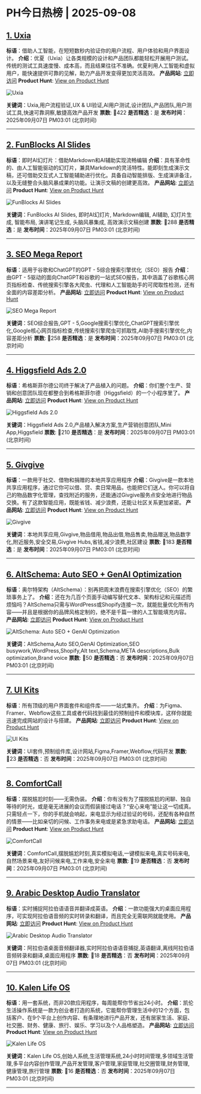 # PH今日热榜 | 2025-09-08

## [1. Uxia](https://www.producthunt.com/products/uxia?utm_campaign=producthunt-api&utm_medium=api-v2&utm_source=Application%3A+dev+%28ID%3A+189358%29)
**标语**：借助人工智能，在短短数秒内验证你的用户流程、用户体验和用户界面设计。
**介绍**：优夏（Uxia）让各类规模的设计和产品团队都能轻松开展用户测试。传统的测试工具速度慢、成本高，而且结果往往不准确。优夏利用人工智能和虚拟用户，能快速提供可靠的见解，助力产品开发变得更加灵活高效。
**产品网站**: [立即访问](https://www.producthunt.com/r/FGX7LUYCQSDX3S?utm_campaign=producthunt-api&utm_medium=api-v2&utm_source=Application%3A+dev+%28ID%3A+189358%29)
**Product Hunt**: [View on Product Hunt](https://www.producthunt.com/products/uxia?utm_campaign=producthunt-api&utm_medium=api-v2&utm_source=Application%3A+dev+%28ID%3A+189358%29)

![Uxia](https://ph-files.imgix.net/ba4e7bc3-bb2c-4330-ac9a-64d5f61c76ba.png?auto=format)

**关键词**：Uxia,用户流程验证,UX & UI验证,AI用户测试,设计团队,产品团队,用户测试工具,快速可靠洞察,敏捷高效产品开发
**票数**: 🔺422
**是否精选**：是
**发布时间**：2025年09月07日 PM03:01 (北京时间)

---

## [2. FunBlocks AI Slides](https://www.producthunt.com/products/funblocks-ai-slides?utm_campaign=producthunt-api&utm_medium=api-v2&utm_source=Application%3A+dev+%28ID%3A+189358%29)
**标语**：即时AI幻灯片：借助Markdown和AI辅助实现流畅编辑
**介绍**：具有革命性的、由人工智能驱动的幻灯片，兼具Markdown的灵活特性。能即刻生成演示文稿，还可借助交互式人工智能辅助进行优化。具备自动智能排版、生成演讲备注，以及无缝整合头脑风暴成果的功能。让演示文稿的创建更高效。
**产品网站**: [立即访问](https://www.producthunt.com/r/4UPD4DM7EHVUI6?utm_campaign=producthunt-api&utm_medium=api-v2&utm_source=Application%3A+dev+%28ID%3A+189358%29)
**Product Hunt**: [View on Product Hunt](https://www.producthunt.com/products/funblocks-ai-slides?utm_campaign=producthunt-api&utm_medium=api-v2&utm_source=Application%3A+dev+%28ID%3A+189358%29)

![FunBlocks AI Slides](https://ph-files.imgix.net/dbd2edfe-203c-412c-b159-5d94964d3b4e.jpeg?auto=format)

**关键词**：FunBlocks AI Slides, 即时AI幻灯片, Markdown编辑, AI辅助, 幻灯片生成, 智能布局, 演讲笔记生成, 头脑风暴集成, 高效演示文稿创建
**票数**: 🔺288
**是否精选**：是
**发布时间**：2025年09月07日 PM03:01 (北京时间)

---

## [3. SEO Mega Report](https://www.producthunt.com/products/seo-mega-report?utm_campaign=producthunt-api&utm_medium=api-v2&utm_source=Application%3A+dev+%28ID%3A+189358%29)
**标语**：适用于谷歌和ChatGPT的GPT - 5综合搜索引擎优化（SEO）报告
**介绍**：由GPT - 5驱动的面向ChatGPT和谷歌的一站式SEO报告，其中涵盖了谷歌核心网页指标检查、传统搜索引擎各大爬虫、代理和人工智能助手的可爬取性检测，还有全面的内容差距分析。
**产品网站**: [立即访问](https://www.producthunt.com/r/LCN5W2GXJZCDAC?utm_campaign=producthunt-api&utm_medium=api-v2&utm_source=Application%3A+dev+%28ID%3A+189358%29)
**Product Hunt**: [View on Product Hunt](https://www.producthunt.com/products/seo-mega-report?utm_campaign=producthunt-api&utm_medium=api-v2&utm_source=Application%3A+dev+%28ID%3A+189358%29)

![SEO Mega Report](https://ph-files.imgix.net/0e87832a-3c36-426d-95fd-0b08aa28d4da.jpeg?auto=format)

**关键词**：SEO综合报告,GPT - 5,Google搜索引擎优化,ChatGPT搜索引擎优化,Google核心网页指标检查,传统搜索引擎爬虫可抓取性,AI助手搜索引擎优化,内容差距分析
**票数**: 🔺258
**是否精选**：是
**发布时间**：2025年09月07日 PM03:01 (北京时间)

---

## [4. Higgsfield Ads 2.0](https://www.producthunt.com/products/higgsfield?utm_campaign=producthunt-api&utm_medium=api-v2&utm_source=Application%3A+dev+%28ID%3A+189358%29)
**标语**：希格斯菲尔德公司终于解决了产品植入的问题。
**介绍**：你们整个生产、营销和创意团队现在都整合到希格斯菲尔德（Higgsfield）的一个小程序里了。
**产品网站**: [立即访问](https://www.producthunt.com/r/ANMLGIPVJJL2LD?utm_campaign=producthunt-api&utm_medium=api-v2&utm_source=Application%3A+dev+%28ID%3A+189358%29)
**Product Hunt**: [View on Product Hunt](https://www.producthunt.com/products/higgsfield?utm_campaign=producthunt-api&utm_medium=api-v2&utm_source=Application%3A+dev+%28ID%3A+189358%29)

![Higgsfield Ads 2.0](https://ph-files.imgix.net/ce02166b-d185-49cb-ace2-a17cd118c97e.png?auto=format)

**关键词**：Higgsfield Ads 2.0,产品植入解决方案,生产营销创意团队,Mini App,Higgsfield
**票数**: 🔺210
**是否精选**：是
**发布时间**：2025年09月07日 PM03:01 (北京时间)

---

## [5. Givgive](https://www.producthunt.com/products/givgive-share-more-own-less?utm_campaign=producthunt-api&utm_medium=api-v2&utm_source=Application%3A+dev+%28ID%3A+189358%29)
**标语**：一款用于社交、借物和捐赠的本地共享应用程序
**介绍**：Givgive是一款本地共享应用程序，通过它你可以借、贷、卖日常用品，也能把它们送人。你可以将自己的物品数字化管理，查找附近的服务，还能通过Givgive服务点安全地进行物品交换。有了这款智能应用，既能省钱、减少浪费，还能让社区关系更加紧密。
**产品网站**: [立即访问](https://www.producthunt.com/r/SJ3M2HIIW6CIQP?utm_campaign=producthunt-api&utm_medium=api-v2&utm_source=Application%3A+dev+%28ID%3A+189358%29)
**Product Hunt**: [View on Product Hunt](https://www.producthunt.com/products/givgive-share-more-own-less?utm_campaign=producthunt-api&utm_medium=api-v2&utm_source=Application%3A+dev+%28ID%3A+189358%29)

![Givgive](https://ph-files.imgix.net/96e041fd-fe94-4ffc-88f2-36ddcf63ffbd.jpeg?auto=format)

**关键词**：本地共享应用,Givgive,物品借用,物品出借,物品售卖,物品赠送,物品数字化,附近服务,安全交易,Givgive Hubs,省钱,减少浪费,社区建设
**票数**: 🔺183
**是否精选**：是
**发布时间**：2025年09月07日 PM03:01 (北京时间)

---

## [6. AltSchema: Auto SEO + GenAI Optimization](https://www.producthunt.com/products/altschema-ai-seo-for-alt-schema-meta?utm_campaign=producthunt-api&utm_medium=api-v2&utm_source=Application%3A+dev+%28ID%3A+189358%29)
**标语**：奥尔特架构（AltSchema）：别再把周末浪费在搜索引擎优化（SEO）的繁琐事务上了。
**介绍**：还在为几百个页面手动编写替代文本、架构标记和元描述而烦恼吗？AltSchema只需与WordPress或Shopify连接一次，就能批量优化所有内容——并且是根据你的品牌风格定制的，绝不是千篇一律的人工智能填充内容。
**产品网站**: [立即访问](https://www.producthunt.com/r/RNFHMTL5FIEKR2?utm_campaign=producthunt-api&utm_medium=api-v2&utm_source=Application%3A+dev+%28ID%3A+189358%29)
**Product Hunt**: [View on Product Hunt](https://www.producthunt.com/products/altschema-ai-seo-for-alt-schema-meta?utm_campaign=producthunt-api&utm_medium=api-v2&utm_source=Application%3A+dev+%28ID%3A+189358%29)

![AltSchema: Auto SEO + GenAI Optimization](https://ph-files.imgix.net/18ca1a72-4f35-482f-b863-7409e6743c2f.png?auto=format)

**关键词**：AltSchema,Auto SEO,GenAI Optimization,SEO busywork,WordPress,Shopify,Alt text,Schema,META descriptions,Bulk optimization,Brand voice
**票数**: 🔺50
**是否精选**：否
**发布时间**：2025年09月07日 PM03:01 (北京时间)

---

## [7. UI Kits](https://www.producthunt.com/products/ui-kits?utm_campaign=producthunt-api&utm_medium=api-v2&utm_source=Application%3A+dev+%28ID%3A+189358%29)
**标语**：所有顶级的用户界面套件和组件库——一站式集齐。
**介绍**：为Figma、Framer、Webflow这些工具或者代码找到最佳的预制组件和模块库，这样你就能迅速完成网站的设计与搭建。
**产品网站**: [立即访问](https://www.producthunt.com/r/SQ6HB2GRU4XLXJ?utm_campaign=producthunt-api&utm_medium=api-v2&utm_source=Application%3A+dev+%28ID%3A+189358%29)
**Product Hunt**: [View on Product Hunt](https://www.producthunt.com/products/ui-kits?utm_campaign=producthunt-api&utm_medium=api-v2&utm_source=Application%3A+dev+%28ID%3A+189358%29)

![UI Kits](https://ph-files.imgix.net/60bbdca4-2d10-4070-b1d2-9ac5a6b82b27.jpeg?auto=format)

**关键词**：UI套件,预制组件库,设计网站,Figma,Framer,Webflow,代码开发
**票数**: 🔺23
**是否精选**：否
**发布时间**：2025年09月07日 PM03:01 (北京时间)

---

## [8. ComfortCall](https://www.producthunt.com/products/comfortcall?utm_campaign=producthunt-api&utm_medium=api-v2&utm_source=Application%3A+dev+%28ID%3A+189358%29)
**标语**：摆脱尴尬时刻——无需伪装。
**介绍**：你有没有为了摆脱尴尬的闲聊、独自等待的时光，或是毫无进展的会议而假装接过电话？“安心来电”能让这一切成真。只需轻点一下，你的手机就会响起，来电显示为经过验证的号码，还配有各种自然的情景——比如亲切的问候、工作事务来电或是紧急求助电话。
**产品网站**: [立即访问](https://www.producthunt.com/r/HHJNJJYS7FVZKZ?utm_campaign=producthunt-api&utm_medium=api-v2&utm_source=Application%3A+dev+%28ID%3A+189358%29)
**Product Hunt**: [View on Product Hunt](https://www.producthunt.com/products/comfortcall?utm_campaign=producthunt-api&utm_medium=api-v2&utm_source=Application%3A+dev+%28ID%3A+189358%29)

![ComfortCall](https://ph-files.imgix.net/cb40de2e-b0b1-47fd-80a3-9e33a66604e3.png?auto=format)

**关键词**：ComfortCall,摆脱尴尬时刻,真实模拟电话,一键模拟来电,真实号码来电,自然场景来电,友好问候来电,工作来电,安全来电
**票数**: 🔺19
**是否精选**：否
**发布时间**：2025年09月07日 PM03:01 (北京时间)

---

## [9. Arabic Desktop Audio Translator](https://www.producthunt.com/products/arabic-desktop-audio-translator?utm_campaign=producthunt-api&utm_medium=api-v2&utm_source=Application%3A+dev+%28ID%3A+189358%29)
**标语**：实时捕捉阿拉伯语语音并翻译成英语。
**介绍**：一款功能强大的桌面应用程序，可实现阿拉伯语音频的实时转录和翻译，而且完全无需联网就能使用。
**产品网站**: [立即访问](https://www.producthunt.com/r/XECMA3K6YKSBHQ?utm_campaign=producthunt-api&utm_medium=api-v2&utm_source=Application%3A+dev+%28ID%3A+189358%29)
**Product Hunt**: [View on Product Hunt](https://www.producthunt.com/products/arabic-desktop-audio-translator?utm_campaign=producthunt-api&utm_medium=api-v2&utm_source=Application%3A+dev+%28ID%3A+189358%29)

![Arabic Desktop Audio Translator](https://ph-files.imgix.net/4c7ffab5-a988-4b2e-a486-d18c6c6016d3.png?auto=format)

**关键词**：阿拉伯语桌面音频翻译器,实时阿拉伯语语音捕捉,英语翻译,离线阿拉伯语音频转录和翻译,桌面应用程序
**票数**: 🔺18
**是否精选**：否
**发布时间**：2025年09月07日 PM03:01 (北京时间)

---

## [10. Kalen Life OS](https://www.producthunt.com/products/kalen-life-os?utm_campaign=producthunt-api&utm_medium=api-v2&utm_source=Application%3A+dev+%28ID%3A+189358%29)
**标语**：用一套系统，而非20款应用程序，每周能帮你节省出24小时。
**介绍**：凯伦生活操作系统是一款为创业者打造的系统，它能帮你管理生活中的12个方面，包括客户、在9个平台上创作内容、有条理地进行产品开发，还有居家生活、家庭、社交圈、财务、健康、旅行、娱乐、学习以及个人品格塑造。
**产品网站**: [立即访问](https://www.producthunt.com/r/HYBHVIQULRJSZS?utm_campaign=producthunt-api&utm_medium=api-v2&utm_source=Application%3A+dev+%28ID%3A+189358%29)
**Product Hunt**: [View on Product Hunt](https://www.producthunt.com/products/kalen-life-os?utm_campaign=producthunt-api&utm_medium=api-v2&utm_source=Application%3A+dev+%28ID%3A+189358%29)

![Kalen Life OS](https://ph-files.imgix.net/00a4cacc-6ee3-4447-a6b9-26a903698039.png?auto=format)

**关键词**：Kalen Life OS,创始人系统,生活管理系统,24小时时间管理,多领域生活管理,多平台内容创作管理,产品开发管理,客户管理,家庭管理,社交圈管理,财务管理,健康管理,旅行管理
**票数**: 🔺16
**是否精选**：否
**发布时间**：2025年09月07日 PM03:01 (北京时间)

---

